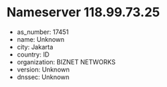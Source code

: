 # Nameserver 118.99.73.25

* as_number: 17451
* name: Unknown
* city: Jakarta
* country: ID
* organization: BIZNET NETWORKS
* version: Unknown
* dnssec: Unknown
